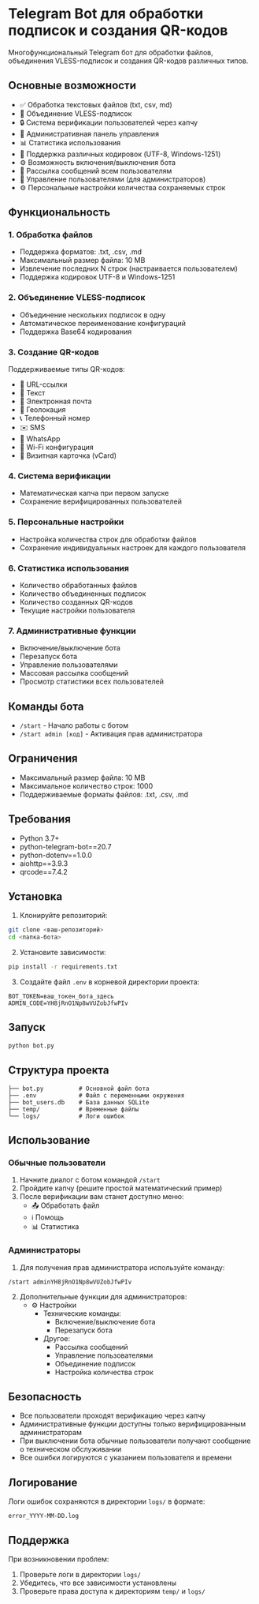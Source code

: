 # Telegram Bot для обработки подписок и создания QR-кодов

Многофункциональный Telegram бот для обработки файлов, объединения VLESS-подписок и создания QR-кодов различных типов.

## Основные возможности

- ✅ Обработка текстовых файлов (txt, csv, md)
- 🔗 Объединение VLESS-подписок
- 🔒 Система верификации пользователей через капчу
- 👥 Административная панель управления
- 📊 Статистика использования
- 🔄 Поддержка различных кодировок (UTF-8, Windows-1251)
- ⚙️ Возможность включения/выключения бота
- 📨 Рассылка сообщений всем пользователям
- 👤 Управление пользователями (для администраторов)
- ⚙️ Персональные настройки количества сохраняемых строк

## Функциональность

### 1. Обработка файлов
- Поддержка форматов: .txt, .csv, .md
- Максимальный размер файла: 10 MB
- Извлечение последних N строк (настраивается пользователем)
- Поддержка кодировок UTF-8 и Windows-1251

### 2. Объединение VLESS-подписок
- Объединение нескольких подписок в одну
- Автоматическое переименование конфигураций
- Поддержка Base64 кодирования

### 3. Создание QR-кодов
Поддерживаемые типы QR-кодов:
- 🔗 URL-ссылки
- 📝 Текст
- 📧 Электронная почта
- 📍 Геолокация
- 📞 Телефонный номер
- ✉️ SMS
- 📱 WhatsApp
- 📶 Wi-Fi конфигурация
- 👤 Визитная карточка (vCard)

### 4. Система верификации
- Математическая капча при первом запуске
- Сохранение верифицированных пользователей

### 5. Персональные настройки
- Настройка количества строк для обработки файлов
- Сохранение индивидуальных настроек для каждого пользователя

### 6. Статистика использования
- Количество обработанных файлов
- Количество объединенных подписок
- Количество созданных QR-кодов
- Текущие настройки пользователя

### 7. Административные функции
- Включение/выключение бота
- Перезапуск бота
- Управление пользователями
- Массовая рассылка сообщений
- Просмотр статистики всех пользователей

## Команды бота

- `/start` - Начало работы с ботом
- `/start admin [код]` - Активация прав администратора

## Ограничения

- Максимальный размер файла: 10 MB
- Максимальное количество строк: 1000
- Поддерживаемые форматы файлов: .txt, .csv, .md

## Требования

- Python 3.7+
- python-telegram-bot==20.7
- python-dotenv==1.0.0
- aiohttp==3.9.3
- qrcode==7.4.2

## Установка

1. Клонируйте репозиторий:
```bash
git clone <ваш-репозиторий>
cd <папка-бота>
```

2. Установите зависимости:
```bash
pip install -r requirements.txt
```

3. Создайте файл `.env` в корневой директории проекта:
```env
BOT_TOKEN=ваш_токен_бота_здесь
ADMIN_CODE=YH8jRnO1Np8wVUZobJfwPIv
```

## Запуск

```bash
python bot.py
```

## Структура проекта

```
├── bot.py          # Основной файл бота
├── .env            # Файл с переменными окружения
├── bot_users.db    # База данных SQLite
├── temp/           # Временные файлы
└── logs/           # Логи ошибок
```

## Использование

### Обычные пользователи

1. Начните диалог с ботом командой `/start`
2. Пройдите капчу (решите простой математический пример)
3. После верификации вам станет доступно меню:
   - 📤 Обработать файл
   - ℹ️ Помощь
   - 📊 Статистика

### Администраторы

1. Для получения прав администратора используйте команду:
```
/start adminYH8jRnO1Np8wVUZobJfwPIv
```

2. Дополнительные функции для администраторов:
   - ⚙️ Настройки
     - Технические команды:
       - Включение/выключение бота
       - Перезапуск бота
     - Другое:
       - Рассылка сообщений
       - Управление пользователями
       - Объединение подписок
       - Настройка количества строк

## Безопасность

- Все пользователи проходят верификацию через капчу
- Административные функции доступны только верифицированным администраторам
- При выключении бота обычные пользователи получают сообщение о техническом обслуживании
- Все ошибки логируются с указанием пользователя и времени

## Логирование

Логи ошибок сохраняются в директории `logs/` в формате:
```
error_YYYY-MM-DD.log
```

## Поддержка

При возникновении проблем:
1. Проверьте логи в директории `logs/`
2. Убедитесь, что все зависимости установлены
3. Проверьте права доступа к директориям `temp/` и `logs/`